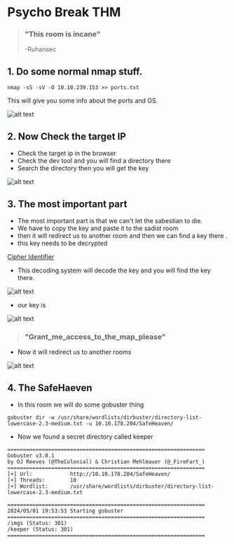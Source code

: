# Psycho Break THM
> ### "This room is incane"
> -Ruhansec  

 
## 1. Do some normal nmap stuff.

 ```
 nmap -sS -sV -O 10.10.239.153 >> ports.txt
```
This will give you some info about the ports and OS. 

![alt text](image-4.png)

## 2. Now Check the target IP  
- Check the target ip in the browser
- Check the dev tool and you will find a directory there
- Search the directory then you will get the key  

![alt text](image-5.png)

## 3. The most important part

- The most important part is that we can't let the sabestian to die.
- We have to copy the key and paste it to the sadist room 
- then it will redirect us to another room and then we can find a key there .
- this key needs to be decrypted  

[Cipher Identifier](https://www.boxentriq.com/code-breaking/atbash-cipher)  

- This decoding system will decode the key and you will find the key there.  

![alt text](image-6.png)

- our key is  

![alt text](image-7.png)

> ### "Grant_me_access_to_the_map_please"

- Now it will redirect us to another rooms

![alt text](image-8.png)  

## 4. The SafeHaeven 

- In this room we will do some gobuster thing  

```
gobuster dir -w /usr/share/wordlists/dirbuster/directory-list-lowercase-2.3-medium.txt -u 10.10.178.204/SafeHeaven/
```
- Now we found a secret directory called keeper

```
===============================================================
Gobuster v3.0.1
by OJ Reeves (@TheColonial) & Christian Mehlmauer (@_FireFart_)
===============================================================
[+] Url:            http://10.10.178.204/SafeHeaven/
[+] Threads:        10
[+] Wordlist:       /usr/share/wordlists/dirbuster/directory-list-lowercase-2.3-medium.txt

===============================================================
2024/05/01 19:53:53 Starting gobuster
===============================================================
/imgs (Status: 301)
/keeper (Status: 301)
===============================================================
```


